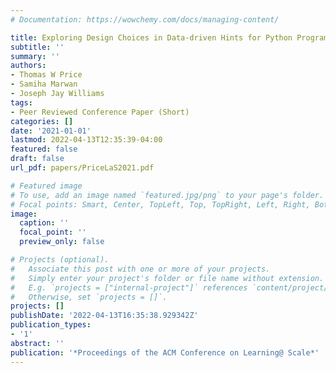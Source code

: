 ```yaml
---
# Documentation: https://wowchemy.com/docs/managing-content/

title: Exploring Design Choices in Data-driven Hints for Python Programming Homework
subtitle: ''
summary: ''
authors:
- Thomas W Price
- Samiha Marwan
- Joseph Jay Williams
tags:
- Peer Reviewed Conference Paper (Short)
categories: []
date: '2021-01-01'
lastmod: 2022-04-13T12:35:39-04:00
featured: false
draft: false
url_pdf: papers/PriceLaS2021.pdf

# Featured image
# To use, add an image named `featured.jpg/png` to your page's folder.
# Focal points: Smart, Center, TopLeft, Top, TopRight, Left, Right, BottomLeft, Bottom, BottomRight.
image:
  caption: ''
  focal_point: ''
  preview_only: false

# Projects (optional).
#   Associate this post with one or more of your projects.
#   Simply enter your project's folder or file name without extension.
#   E.g. `projects = ["internal-project"]` references `content/project/deep-learning/index.md`.
#   Otherwise, set `projects = []`.
projects: []
publishDate: '2022-04-13T16:35:38.929342Z'
publication_types:
- '1'
abstract: ''
publication: '*Proceedings of the ACM Conference on Learning@ Scale*'
---
```

